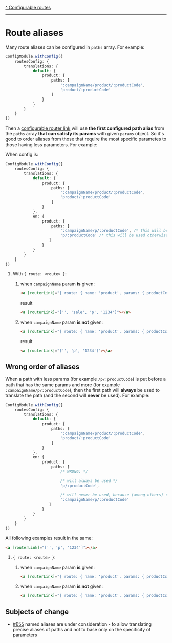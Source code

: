 [^ Configurable routes](../README.md)

---

# Route aliases

Many route aliases can be configured in `paths` array. For example:

```typescript
ConfigModule.withConfig({
    routesConfig: {
        translations: {
            default: {
                product: {
                    paths: [
                        ':campaignName/product/:productCode',
                        'product/:productCode'
                    ]
                }
            }
        }
    }
})
```

Then a [configurable router link](./configurable-router-links.md) will use **the first configured path alias** from the `paths` array **that can satisfy its params** with given `params` object. So it's good to order aliases from those that require the most specific parametes to those having less parameters. For example:

When config is:

```typescript
ConfigModule.withConfig({
    routesConfig: {
        translations: {
            default: {
                product: {
                    paths: [
                        ':campaignName/product/:productCode',
                        'product/:productCode'
                    ]
                }
            },
            en: {
                product: {
                    paths: [
                        ':campaignName/p/:productCode', /* this will be used when `campaignName` param is given */
                        'p/:productCode' /* this will be used otherwise */
                   ]
                }
            }
        }
    }
})
```

1. With `{ route: <route> }`:
    1. when `campaignName` param **is** given:

        ```html
        <a [routerLink]="{ route: { name: 'product', params: { productCode: 1234, campaignName: 'sale' } } } | cxTranslateUrl"></a>
        ```

        result

        ```html
        <a [routerLink]="['', 'sale', 'p', '1234']"></a>
        ```

    2. when `campaignName` param **is not** given:

        ```html
        <a [routerLink]="{ route: { name: 'product', params: { productCode: 1234 } } } | cxTranslateUrl"></a>
        ```

        result

        ```html
        <a [routerLink]="['', 'p', '1234']"></a>
        ```

## Wrong order of aliases

When a path with less params (for example `/p/:productCode`) is put before a path that has the same params and more (for example `:campaignName/p/:productCode`), then the first path will **always** be used to translate the path (and the second will **never** be used). For example:

```typescript
ConfigModule.withConfig({
    routesConfig: {
        translations: {
            default: {
                product: {
                    paths: [
                        ':campaignName/product/:productCode',
                        'product/:productCode'
                    ]
                }
            },
            en: {
                product: {
                    paths: [
                        /* WRONG: */

                        /* will always be used */
                        'p/:productCode', 

                        /* will never be used, because (among others) contains the same params as above */
                        ':campaignName/p/:productCode'
                   ]
                }
            }
        }
    }
})
```

All following examples result in the same:

```html
<a [routerLink]="['', 'p', '1234']"></a>
```

1. `{ route: <route> }`:
    1. when `campaignName` param **is** given:
    
        ```html
        <a [routerLink]="{ route: { name: 'product', params: { productCode: 1234, campaignName: 'sale' } } } | cxTranslateUrl"></a>
        ```

    2. when `campaignName` param **is not** given:

        ```html
        <a [routerLink]="{ route: { name: 'product', params: { productCode: 1234 } } } | cxTranslateUrl"></a>
        ```

## Subjects of change

- [#655](https://github.com/SAP/cloud-commerce-spartacus-storefront/issues/655) named aliases are under consideration - to allow translating precise aliases of paths and not to base only on the specificity of parameters
